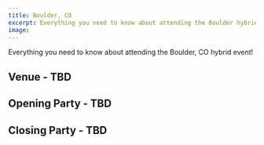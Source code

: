```yaml
---
title: Boulder, CO
excerpt: Everything you need to know about attending the Boulder hybrid event!
image: 
---
```

Everything you need to know about attending the Boulder, CO hybrid event!

## Venue - TBD


## Opening Party - TBD


## Closing Party - TBD

